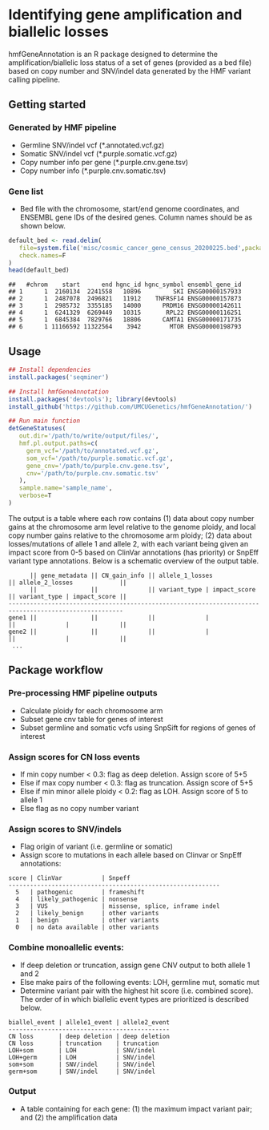 Identifying gene amplification and biallelic losses
================

hmfGeneAnnotation is an R package designed to determine the
amplification/biallelic loss status of a set of genes (provided as a bed
file) based on copy number and SNV/indel data generated by the HMF
variant calling pipeline.

## Getting started

### Generated by HMF pipeline

  - Germline SNV/indel vcf (\*.annotated.vcf.gz)
  - Somatic SNV/indel vcf (\*.purple.somatic.vcf.gz)
  - Copy number info per gene (\*.purple.cnv.gene.tsv)
  - Copy number info (\*.purple.cnv.somatic.tsv)

### Gene list

  - Bed file with the chromosome, start/end genome coordinates, and
    ENSEMBL gene IDs of the desired genes. Column names should be as
    shown below.

<!-- end list -->

``` r
default_bed <- read.delim(
   file=system.file('misc/cosmic_cancer_gene_census_20200225.bed',package='hmfGeneAnnotation'),
   check.names=F
)
head(default_bed)
```

    ##   #chrom    start      end hgnc_id hgnc_symbol ensembl_gene_id
    ## 1      1  2160134  2241558   10896         SKI ENSG00000157933
    ## 2      1  2487078  2496821   11912    TNFRSF14 ENSG00000157873
    ## 3      1  2985732  3355185   14000      PRDM16 ENSG00000142611
    ## 4      1  6241329  6269449   10315       RPL22 ENSG00000116251
    ## 5      1  6845384  7829766   18806      CAMTA1 ENSG00000171735
    ## 6      1 11166592 11322564    3942        MTOR ENSG00000198793

## Usage

``` r
## Install dependencies
install.packages('seqminer')

## Install hmfGeneAnnotation
install.packages('devtools'); library(devtools)
install_github('https://github.com/UMCUGenetics/hmfGeneAnnotation/')

## Run main function
detGeneStatuses(
   out.dir='/path/to/write/output/files/', 
   hmf.pl.output.paths=c(
     germ_vcf='/path/to/annotated.vcf.gz', 
     som_vcf='/path/to/purple.somatic.vcf.gz', 
     gene_cnv='/path/to/purple.cnv.gene.tsv', 
     cnv='/path/to/purple.cnv.somatic.tsv'
   ), 
   sample.name='sample_name',
   verbose=T
)
```

The output is a table where each row contains (1) data about copy number
gains at the chromosome arm level relative to the genome ploidy, and
local copy number gains relative to the chromosome arm ploidy; (2) data
about losses/mutations of allele 1 and allele 2, with each variant being
given an impact score from 0-5 based on ClinVar annotations (has
priority) or SnpEff variant type annotations. Below is a schematic
overview of the output
table.

``` 
      || gene_metadata || CN_gain_info || allele_1_losses             || allele_2_losses             ||
      ||               ||              || variant_type | impact_score || variant_type | impact_score ||
------------------------------------------------------------------------------------------------------
gene1 ||               ||              ||              |              ||              |              ||
gene2 ||               ||              ||              |              ||              |              ||
 ...
```

## Package workflow

### Pre-processing HMF pipeline outputs

  - Calculate ploidy for each chromosome arm
  - Subset gene cnv table for genes of interest
  - Subset germline and somatic vcfs using SnpSift for regions of genes
    of interest

### Assign scores for CN loss events

  - If min copy number \< 0.3: flag as deep deletion. Assign score of
    5+5
  - Else if max copy number \< 0.3: flag as truncation. Assign score of
    5+5
  - Else if min minor allele ploidy \< 0.2: flag as LOH. Assign score of
    5 to allele 1
  - Else flag as no copy number variant

### Assign scores to SNV/indels

  - Flag origin of variant (i.e. germline or somatic)
  - Assign score to mutations in each allele based on Clinvar or SnpEff
    annotations:

<!-- end list -->

    score | ClinVar           | Snpeff
    -----------------------------------------------------------
      5   | pathogenic        | frameshift
      4   | likely_pathogenic | nonsense
      3   | VUS               | missense, splice, inframe indel
      2   | likely_benign     | other variants
      1   | benign            | other variants
      0   | no data available | other variants

### Combine monoallelic events:

  - If deep deletion or truncation, assign gene CNV output to both
    allele 1 and 2
  - Else make pairs of the following events: LOH, germline mut, somatic
    mut
  - Determine variant pair with the highest hit score (i.e. combined
    score). The order of in which biallelic event types are prioritized
    is described below.

<!-- end list -->

    biallel_event | allele1_event | allele2_event 
    ---------------------------------------------
    CN loss       | deep deletion | deep deletion
    CN loss       | truncation    | truncation
    LOH+som       | LOH           | SNV/indel
    LOH+germ      | LOH           | SNV/indel
    som+som       | SNV/indel     | SNV/indel
    germ+som      | SNV/indel     | SNV/indel

### Output

  - A table containing for each gene: (1) the maximum impact variant
    pair; and (2) the amplification data
